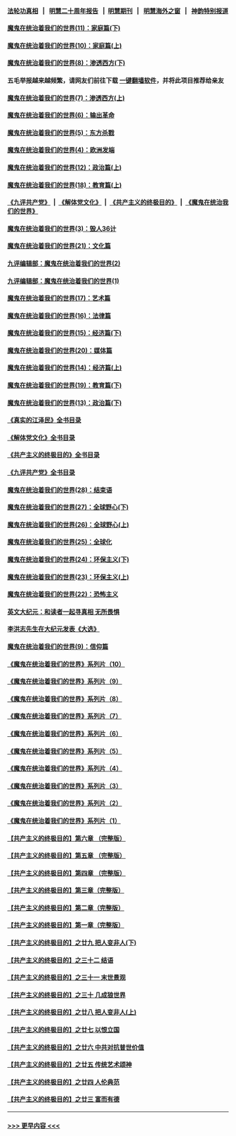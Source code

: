#### [法轮功真相](https://github.com/gfw-breaker/truth/blob/master/README.md?t=0) &nbsp;&nbsp;|&nbsp;&nbsp; [明慧二十周年报告](https://github.com/gfw-breaker/mh-reports/blob/master/README.md?t=0) &nbsp;&nbsp;|&nbsp;&nbsp;[明慧期刊](https://github.com/gfw-breaker/mh-qikan) &nbsp;&nbsp;|&nbsp;&nbsp; [明慧海外之窗](https://github.com/gfw-breaker/mh-news/blob/master/README.md?t=0) &nbsp;&nbsp;|&nbsp;&nbsp; [神韵特别报道](https://github.com/gfw-breaker/mh-news/blob/master/shenyun.md?t=0)
#### [魔鬼在统治着我们的世界(11)：家庭篇(下)](../pages/nsc422/n10440961.md?t=12061150) 
#### [魔鬼在统治着我们的世界(10)：家庭篇(上)](../pages/nsc422/n10435448.md?t=12061150) 
#### [魔鬼在统治着我们的世界(8)：渗透西方(下)](../pages/nsc422/n10429603.md?t=12061150) 
#### 五毛举报越来越频繁，请网友们前往下载 [一键翻墙软件](https://github.com/gfw-breaker/ssr-accounts)，并将此项目推荐给亲友
#### [魔鬼在统治着我们的世界(7)：渗透西方(上)](../pages/nsc422/n10426013.md?t=12061150) 
#### [魔鬼在统治着我们的世界(6)：输出革命](../pages/nsc422/n10421536.md?t=12061150) 
#### [魔鬼在统治着我们的世界(5)：东方杀戮](../pages/nsc422/n10417707.md?t=12061150) 
#### [魔鬼在统治着我们的世界(4)：欧洲发端](../pages/nsc422/n10414890.md?t=12061150) 
#### [魔鬼在统治着我们的世界(12)：政治篇(上)](../pages/nsc422/n10444576.md?t=12061150) 
#### [魔鬼在统治着我们的世界(18)：教育篇(上)](../pages/nsc422/n10526970.md?t=12061150) 
#### [《九评共产党》](https://github.com/begood0513/9ping.md/blob/master/README.md) &nbsp;|&nbsp; [《解体党文化》](../../../../jtdwh.md/blob/master/README.md)  &nbsp;|&nbsp; [《共产主义的终极目的》](../../../../gczydzjmd.md/blob/master/README.md) &nbsp;|&nbsp; [《魔鬼在统治我们的世界》](../../../../mgztzwmdsj.md/blob/master/README.md) 
#### [魔鬼在统治着我们的世界(3)：毁人36计](../pages/nsc422/n10411583.md?t=12061150) 
#### [魔鬼在统治着我们的世界(21)：文化篇](../pages/nsc422/n10597706.md?t=12061150) 
#### [九评编辑部：魔鬼在统治着我们的世界(2)](../pages/nsc422/n10410036.md?t=12061150) 
#### [九评编辑部：魔鬼在统治着我们的世界(1)](../pages/nsc422/n10406825.md?t=12061150) 
#### [魔鬼在统治着我们的世界(17)：艺术篇](../pages/nsc422/n10499093.md?t=12061150) 
#### [魔鬼在统治着我们的世界(16)：法律篇](../pages/nsc422/n10485969.md?t=12061150) 
#### [魔鬼在统治着我们的世界(15)：经济篇(下)](../pages/nsc422/n10469975.md?t=12061150) 
#### [魔鬼在统治着我们的世界(20)：媒体篇](../pages/nsc422/n10586579.md?t=12061150) 
#### [魔鬼在统治着我们的世界(14)：经济篇(上)](../pages/nsc422/n10457370.md?t=12061150) 
#### [魔鬼在统治着我们的世界(19)：教育篇(下)](../pages/nsc422/n10564808.md?t=12061150) 
#### [魔鬼在统治着我们的世界(13)：政治篇(下)](../pages/nsc422/n10448270.md?t=12061150) 
#### [《真实的江泽民》全书目录](../pages/nsc422/n13721399.md?t=12061150) 
#### [《解体党文化》全书目录](../pages/nsc422/n13721157.md?t=12061150) 
#### [《共产主义的终极目的》全书目录](../pages/nsc422/n13721048.md?t=12061150) 
#### [《九评共产党》全书目录](../pages/nsc422/n13708085.md?t=12061150) 
#### [魔鬼在统治着我们的世界(28)：结束语](../pages/nsc422/n10936246.md?t=12061150) 
#### [魔鬼在统治着我们的世界(27)：全球野心(下)](../pages/nsc422/n10928319.md?t=12061150) 
#### [魔鬼在统治着我们的世界(26)：全球野心(上)](../pages/nsc422/n10900318.md?t=12061150) 
#### [魔鬼在统治着我们的世界(25)：全球化](../pages/nsc422/n10788205.md?t=12061150) 
#### [魔鬼在统治着我们的世界(24)：环保主义(下)](../pages/nsc422/n10695307.md?t=12061150) 
#### [魔鬼在统治着我们的世界(23)：环保主义(上)](../pages/nsc422/n10688613.md?t=12061150) 
#### [魔鬼在统治着我们的世界(22)：恐怖主义](../pages/nsc422/n10614727.md?t=12061150) 
#### [英文大纪元：和读者一起寻真相 无所畏惧](../pages/nsc422/n12542027.md?t=12061150) 
#### [李洪志先生在大纪元发表《大选》](../pages/nsc422/n12534746.md?t=12061150) 
#### [魔鬼在统治着我们的世界(9)：信仰篇](../pages/nsc422/n10432159.md?t=12061150) 
#### [《魔鬼在统治着我们的世界》系列片（10）](../pages/nsc422/n12292670.md?t=12061150) 
#### [《魔鬼在统治着我们的世界》系列片（9）](../pages/nsc422/n12290859.md?t=12061150) 
#### [《魔鬼在统治着我们的世界》系列片（8）](../pages/nsc422/n12287445.md?t=12061150) 
#### [《魔鬼在统治着我们的世界》系列片（7）](../pages/nsc422/n12283425.md?t=12061150) 
#### [《魔鬼在统治着我们的世界》系列片（6）](../pages/nsc422/n12282314.md?t=12061150) 
#### [《魔鬼在统治着我们的世界》系列片（5）](../pages/nsc422/n12281419.md?t=12061150) 
#### [《魔鬼在统治着我们的世界》系列片（4）](../pages/nsc422/n12274024.md?t=12061150) 
#### [《魔鬼在统治着我们的世界》系列片（3）](../pages/nsc422/n12271322.md?t=12061150) 
#### [《魔鬼在统治着我们的世界》系列片（2）](../pages/nsc422/n12269049.md?t=12061150) 
#### [《魔鬼在统治着我们的世界》系列片（1）](../pages/nsc422/n12267575.md?t=12061150) 
#### [【共产主义的终极目的】第六章 （完整版）](../pages/nsc422/n11428913.md?t=12061150) 
#### [【共产主义的终极目的】第五章 （完整版）](../pages/nsc422/n11428912.md?t=12061150) 
#### [【共产主义的终极目的】第四章 （完整版）](../pages/nsc422/n11428907.md?t=12061150) 
#### [【共产主义的终极目的】第三章（完整版）](../pages/nsc422/n11428848.md?t=12061150) 
#### [【共产主义的终极目的】第二章（完整版）](../pages/nsc422/n11428831.md?t=12061150) 
#### [【共产主义的终极目的】第一章（完整版）](../pages/nsc422/n11417651.md?t=12061150) 
#### [【共产主义的终极目的】之廿九 把人变非人(下)](../pages/nsc422/n11344140.md?t=12061150) 
#### [【共产主义的终极目的】之三十二 结语](../pages/nsc422/n11360535.md?t=12061150) 
#### [【共产主义的终极目的】之三十一 末世景观](../pages/nsc422/n11351129.md?t=12061150) 
#### [【共产主义的终极目的】之三十 几成狼世界](../pages/nsc422/n11348280.md?t=12061150) 
#### [【共产主义的终极目的】之廿八 把人变非人(上)](../pages/nsc422/n11340492.md?t=12061150) 
#### [【共产主义的终极目的】之廿七 以恨立国](../pages/nsc422/n11336944.md?t=12061150) 
#### [【共产主义的终极目的】之廿六 中共对抗普世价值](../pages/nsc422/n11324785.md?t=12061150) 
#### [【共产主义的终极目的】之廿五 传统艺术颂神](../pages/nsc422/n11296396.md?t=12061150) 
#### [【共产主义的终极目的】之廿四 人伦典范](../pages/nsc422/n11296397.md?t=12061150) 
#### [【共产主义的终极目的】之廿三 富而有德](../pages/nsc422/n11283598.md?t=12061150) 

----
#### [ >>> 更早内容 <<< ](../indexes/nsc422-earlier.md)
